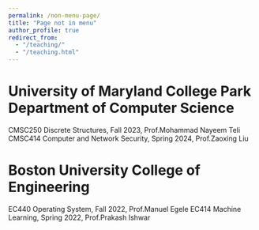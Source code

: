 ```yaml
---
permalink: /non-menu-page/
title: "Page not in menu"
author_profile: true
redirect_from: 
  - "/teaching/"
  - "/teaching.html"
---
```



University of Maryland College Park Department of Computer Science
======
CMSC250 Discrete Structures, Fall 2023, Prof.Mohammad Nayeem Teli
CMSC414 Computer and Network Security, Spring 2024, Prof.Zaoxing Liu


Boston University College of Engineering
======
EC440 Operating System, Fall 2022, Prof.Manuel Egele
EC414 Machine Learning, Spring 2022, Prof.Prakash Ishwar


